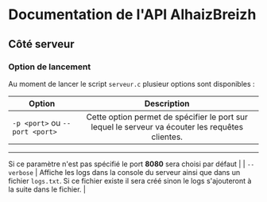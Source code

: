 # Documentation de l'API AlhaizBreizh

## Côté serveur

### Option de lancement

Au moment de lancer le script `serveur.c` plusieur options sont disponibles :

| Option | Description |
|--- | :-: |
|`-p <port>` ou `--port <port>` | Cette option permet de spécifier le port sur lequel le serveur va écouter les requêtes clientes. 
--- 
Si ce paramètre n'est pas spécifié le port **8080** sera choisi par défaut |
| `--verbose` | Affiche les logs dans la console du serveur ainsi que dans un fichier `logs.txt`. Si ce fichier existe il sera créé sinon le logs s'ajouteront à la suite dans le fichier. |
